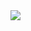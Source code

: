 <a href="https://portal.azure.com/#create/Microsoft.Template/uri/https%3A%2F%2Fraw.githubusercontent.com%2Fneilpeterson%2Fazure-template-code-bootstrap%2Fdeployment%2Fmaster%2Fazuredeploy.json" target="_blank">
    <img src="http://azuredeploy.net/deploybutton.png"/>
</a>